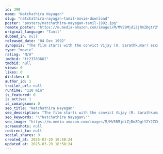 ```yaml
---
id: 390
name: "Natchathira Nayagan"
slug: "natchathira-nayagan-tamil-movie-download"
poster: "posters/natchathira-nayagan-tamil-1992.jpg"
remote_poster: "https://m.media-amazon.com/images/M/MV5BMjdiZjRmZDgtY2Y2ZC00OGM3LTk2NTQtMDhmMTYxYTk0ZDlhXkEyXkFqcGdeQXVyMTEzNzg0Mjkx._V1_SX300.jpg"
original_language: "Tamil"
dubbed_in: null
released_date: "04 Dec 1992"
synopsis: "The film starts with the convict Vijay (R. Sarathkumar) escaping from jail. The story then shifts to Radha (Rohini) who works as a secretary for the wealthy mill owner Thanikasalam (Senthilnathan). Thanikasalam's greedy son Ashok ..."
type: "movie"
rating: "N/A"
imdbid: "tt23783602"
tmdbid: null
views: 0
likes: 0
dislikes: 0
author_id: 1
trailer_url: null
runtime: "110 min"
is_featured: 0
is_active: 1
is_comingsoon: 0
seo_title: "Natchathira Nayagan"
seo_description: "The film starts with the convict Vijay (R. Sarathkumar) escaping from jail. The story then shifts to Radha (Rohini) who works as a secretary for the wealthy mill owner Thanikasalam (Senthilnathan). Thanikasalam's greedy son Ashok ..."
seo_keywords: "\"Natchathira Nayagan\""
seo_image: "https://m.media-amazon.com/images/M/MV5BMjdiZjRmZDgtY2Y2ZC00OGM3LTk2NTQtMDhmMTYxYTk0ZDlhXkEyXkFqcGdeQXVyMTEzNzg0Mjkx._V1_SX300.jpg"
screenshots: null
redirect_to: null
social_shares: 0
created_at: 2025-03-20 18:58:24
updated_at: 2025-03-20 18:58:24
---
```



